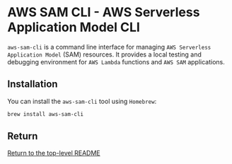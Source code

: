 # AWS SAM CLI - AWS Serverless Application Model CLI

`aws-sam-cli` is a command line interface for managing `AWS Serverless Application Model` (SAM) resources.
It provides a local testing and debugging environment for `AWS Lambda` functions and `AWS SAM` applications.

## Installation

You can install the `aws-sam-cli` tool using `Homebrew`:

```bash
brew install aws-sam-cli
```

## Return

[Return to the top-level README](./../../README.md)
